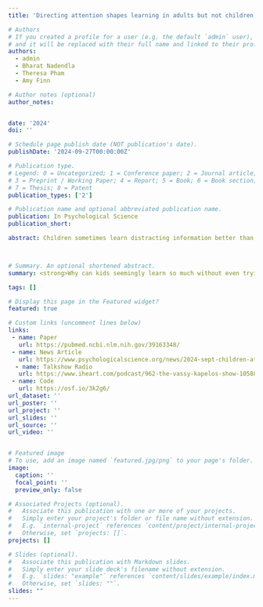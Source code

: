 ```yaml
---
title: 'Directing attention shapes learning in adults but not children'

# Authors
# If you created a profile for a user (e.g. the default `admin` user), write the username (folder name) here
# and it will be replaced with their full name and linked to their profile.
authors:
  - admin
  - Bharat Nadendla
  - Theresa Pham
  - Amy Finn

# Author notes (optional)
author_notes:


date: '2024'
doi: ''

# Schedule page publish date (NOT publication's date).
publishDate: '2024-09-27T00:00:00Z'

# Publication type.
# Legend: 0 = Uncategorized; 1 = Conference paper; 2 = Journal article;
# 3 = Preprint / Working Paper; 4 = Report; 5 = Book; 6 = Book section;
# 7 = Thesis; 8 = Patent
publication_types: ['2']

# Publication name and optional abbreviated publication name.
publication: In Psychological Science
publication_short:

abstract: Children sometimes learn distracting information better than adults do, perhaps because of the development of selective attention. To understand this potential link, we ask how the learning of children (aged 7-9 years) and the learning of adults differ when information is the directed focus of attention versus when it is not. Participants viewed drawings of common objects and were told to attend to the drawings (Experiment 1, 42 children, 35 adults) or indicate when shapes (overlaid on the drawings) repeated (Experiment 2, 53 children, 60 adults). Afterward, participants identified fragments of these drawings as quickly as possible. Adults learned better than children when directed to attend to the drawings; however, when drawings were task irrelevant, children showed better learning than adults in the first half of the test. And although directing attention to the drawings improved learning in adults, children learned the drawings similarly across experiments regardless of whether the drawings were the focus of the task or entirely irrelevant.



# Summary. An optional shortened abstract.
summary: <strong>Why can kids seemingly learn so much without even trying? </strong> By comparing how children and adults learn in the lab, we discover a reason why this could be. We find that children and adults pay attention to and process information in very different ways. <strong> Children pay attention to their environments in a more holistic and open-minded fashion</strong>, thus taking in more information from the worlds around them, kind of like a sponge. On the other hand, adults selectively attend to only one source of information and ignore and filter out everything else. While this can be beneficial for the task-at-hand, it does mean adults are processing and learning less from the environment. Together, this suggests that <strong> children learn so much because they are processing more information than adults.</strong>

tags: []

# Display this page in the Featured widget?
featured: true

# Custom links (uncomment lines below)
links:
 - name: Paper
   url: https://pubmed.ncbi.nlm.nih.gov/39163348/
 - name: News Article
   url: https://www.psychologicalscience.org/news/2024-sept-children-attention.html
  - name: Talkshow Radio
   url: https://www.iheart.com/podcast/962-the-vassy-kapelos-show-105884244/episode/talk-science-to-me-with-dan-215396089/
 - name: Code 
   url: https://osf.io/3k2g6/
url_dataset: ''
url_poster: ''
url_project: ''
url_slides: ''
url_source: ''
url_video: ''


# Featured image
# To use, add an image named `featured.jpg/png` to your page's folder.
image:
  caption: ''
  focal_point: ''
  preview_only: false

# Associated Projects (optional).
#   Associate this publication with one or more of your projects.
#   Simply enter your project's folder or file name without extension.
#   E.g. `internal-project` references `content/project/internal-project/index.md`.
#   Otherwise, set `projects: []`.
projects: []

# Slides (optional).
#   Associate this publication with Markdown slides.
#   Simply enter your slide deck's filename without extension.
#   E.g. `slides: "example"` references `content/slides/example/index.md`.
#   Otherwise, set `slides: ""`.
slides: ""
---
```


